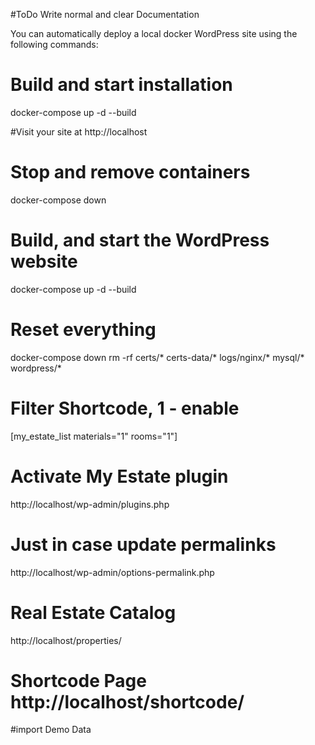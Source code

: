 #ToDo Write normal and clear Documentation

You can automatically deploy a local docker WordPress site using the following commands:

# Build and start installation
docker-compose up -d --build

#Visit your site at http://localhost

# Stop and remove containers
docker-compose down
# Build, and start the WordPress website
docker-compose up -d --build
# Reset everything
docker-compose down
rm -rf certs/* certs-data/* logs/nginx/* mysql/* wordpress/*


# Filter Shortcode, 1 - enable
[my_estate_list materials="1" rooms="1"]
 
# Activate My Estate plugin 
http://localhost/wp-admin/plugins.php

# Just in case update permalinks
http://localhost/wp-admin/options-permalink.php

# Real Estate Catalog
http://localhost/properties/

# Shortcode Page http://localhost/shortcode/

#import Demo Data 


